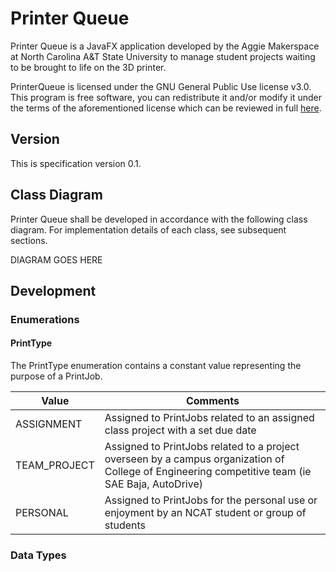 # Printer Queue

Printer Queue is a JavaFX application developed by the Aggie Makerspace at North Carolina A&T State University to manage student projects waiting to be brought to life on the 3D printer.

PrinterQueue is licensed under the GNU General Public Use license v3.0. This program is free software, you can redistribute it and/or modify it under the terms of the aforementioned license which can be reviewed in full [here](http://www.gnu.org/licenses).

## Version

This is specification version 0.1.

## Class Diagram

Printer Queue shall be developed in accordance with the following class diagram. For implementation details of each class, see subsequent sections.

DIAGRAM GOES HERE

## Development

### Enumerations

#### PrintType

The PrintType enumeration contains a constant value representing the purpose of a PrintJob.

Value | Comments
---------- | ------------------------------
ASSIGNMENT | Assigned to PrintJobs related to an assigned class project with a set due date
TEAM_PROJECT | Assigned to PrintJobs related to a project overseen by a campus organization of College of Engineering competitive team (ie SAE Baja, AutoDrive)
PERSONAL | Assigned to PrintJobs for the personal use or enjoyment by an NCAT student or group of students

### Data Types
